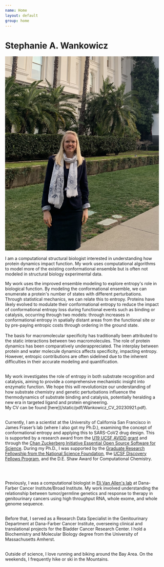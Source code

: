 ```yaml
---
name: Home
layout: default
group: home
---
```



<h1 class="text-center">Stephanie A. Wankowicz</h1>

<img src="/static/img/banner_statehouse.jpg" class="img-responsive center-block" alt="Advocating for Science Research at the California Statehouse, January 2020"/>

<p class="lead text-justify">
I am a computational structural biologist interested in understanding how protein dynamics impact function. My work uses computational algorithms to model more of the existing conformational ensemble but is often not modeled in structural biology experimental data. 

My work uses the improved ensemble modeling to explore entropy's role in biological function. By modeling the conformational ensemble, we can enumerate a protein's number of states with different perturbations. Through statistical mechanics, we can relate this to entropy. Proteins have likely evolved to modulate their conformational entropy to reduce the impact of conformational entropy loss during functional events such as binding or catalysis, occurring through two models: through increases in conformational entropy in spatially distant areas from the functional site or by pre-paying entropic costs through ordering in the ground state. 
<br>
<br>
The basis for macromolecular specificity has traditionally been attributed to the static interactions between two macromolecules. The role of protein dynamics has been comparatively underappreciated. The interplay between protein and water molecule dynamics affects specificity, impacting entropy. However, entropic contributions are often sidelined due to the inherent difficulties in their accurate modeling and quantification. 

<br>
My work investigates the role of entropy in both substrate recognition and catalysis, aiming to provide a comprehensive mechanistic insight into enzymatic function. We hope this will revolutionize our understanding of how substrate chemistry and genetic perturbations influence the thermodynamics of substrate binding and catalysis, potentially heralding a new era in targeted ligand and protein engineering.
<br>
My CV can be found [here](/static/pdf/Wankowicz_CV_20230921.pdf). 
<br>
<br>

Currently, I am a scientist at the University of California San Francisco in James Fraser’s lab (where I also got my Ph.D.), examining the concept of conformational entropy and applying this to SARS-CoV2 drug design. This is supported by a research award from the [U19 UCSF AVIDD grant](https://qbi.ucsf.edu/qcrgAViDD) and through the [Chan Zuckerberg Initiative Essential Open Source Software for Science](https://chanzuckerberg.com/eoss/proposals/integrating-the-software-toolkit-for-protein-structure-modeling/). During my Ph.D., I was supported by the [Graduate Research Fellowship from the National Science Foundation](https://www.nsfgrfp.org/), the [UCSF Discovery Fellows Program](https://graduate.ucsf.edu/discovery-fellows-program), and the D.E. Shaw Award for Computational Chemistry.

<br>
<br>

Previously, I was a computational biologist in [Eli Van Allen's lab](https://vanallenlab.dana-farber.org/) at Dana-Farber Cancer Institute/Broad Institute. My work involved understanding the relationship between tumor/germline genetics and response to therapy in genitourinary cancers using high throughput RNA, whole exome, and whole genome sequence. 

<br>
Before that, I served as a Research Data Specialist in the Genitourinary Department at Dana-Farber Cancer Institute, overseeing clinical and translational projects for the Bladder Cancer Research Center. I hold a Biochemistry and Molecular Biology degree from the University of Massachusetts Amherst.
<br>
<br>

Outside of science, I love running and biking around the Bay Area. On the weekends, I frequently hike or ski in the Mountains.  
</p>
